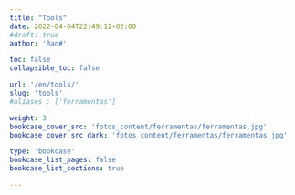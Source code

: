 ```yaml
---
title: "Tools"
date: 2022-04-04T22:49:12+02:00
#draft: true
author: 'Ran#'

toc: false
collapsible_toc: false

url: '/en/tools/'
slug: 'tools'
#aliases : ['ferramentas']

weight: 3
bookcase_cover_src: 'fotos_content/ferramentas/ferramentas.jpg'
bookcase_cover_src_dark: 'fotos_content/ferramentas/ferramentas.jpg'

type: 'bookcase'
bookcase_list_pages: false
bookcase_list_sections: true

---
```


